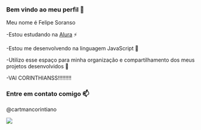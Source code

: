 ### Bem vindo ao meu perfil 👋
Meu nome é Felipe Soranso

-Estou estudando na [Alura](https://www.alura.com.br) ⚡

-Estou me desenvolvendo na linguagem JavaScript 🌱

-Utilizo esse espaço para minha organização e compartilhamento dos meus projetos desenvolvidos 🔭

-VAI CORINTHIANSS!!!!!!!!!

### Entre em contato comigo 📫

@cartmancorintiano

![](https://media.tenor.com/GNdBjYBUJ-cAAAAC/torcida-crowd.gif)

<!--
**FelipeSoranso/FelipeSoranso** is a ✨ _special_ ✨ repository because its `README.md` (this file) appears on your GitHub profile.

Here are some ideas to get you started:

- 🔭 I’m currently working on ...
- 🌱 I’m currently learning ...
- 👯 I’m looking to collaborate on ...
- 🤔 I’m looking for help with ...
- 💬 Ask me about ...
- 📫 How to reach me: ...
- 😄 Pronouns: ...
- ⚡ Fun fact: ...
-->
